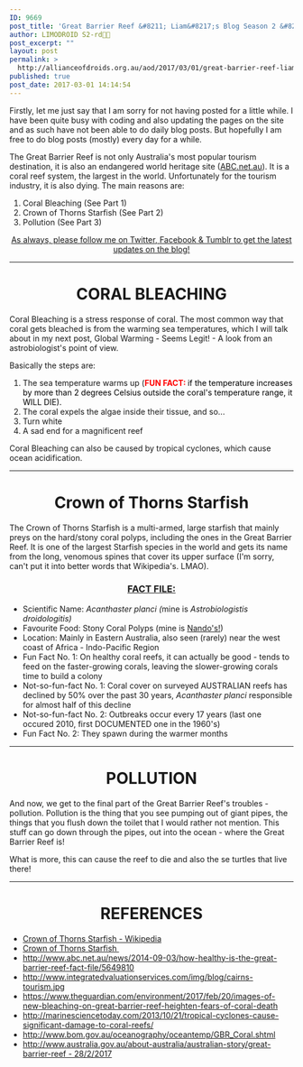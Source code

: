 ```yaml
---
ID: 9669
post_title: 'Great Barrier Reef &#8211; Liam&#8217;s Blog Season 2 &#8211; Main Threats, Can we save it?'
author: LIMODROID S2-rd🔭🔬
post_excerpt: ""
layout: post
permalink: >
  http://allianceofdroids.org.au/aod/2017/03/01/great-barrier-reef-liams-blog-season-2-main-threats-can-we-save-it/
published: true
post_date: 2017-03-01 14:14:54
---
```

Firstly, let me just say that I am sorry for not having posted for a little while. I have been quite busy with coding and also updating the pages on the site and as such have not been able to do daily blog posts. But hopefully I am free to do blog posts (mostly) every day for a while.

The Great Barrier Reef is not only Australia's most popular tourism destination, it is also an endangered world heritage site (<a href="http://www.abc.net.au/news/2014-09-03/how-healthy-is-the-great-barrier-reef-fact-file/5649810">ABC.net.au</a>). It is a coral reef system, the largest in the world. Unfortunately for the tourism industry, it is also dying. The main reasons are:
<ol>
 	<li>Coral Bleaching (See Part 1)</li>
 	<li>Crown of Thorns Starfish (See Part 2)</li>
 	<li>Pollution (See Part 3)</li>
</ol>
<p style="text-align: center;"><span style="text-decoration: underline;">As always, please follow me on <a href="https://twitter.com/Droidology_AoD">Twitter</a>, <a href="https://fb.me/DroidsAllianceBlog">Facebook</a> &amp; <a href="https://droidology.tumblr.com">Tumblr</a> to get the latest updates on the blog!</span></p>


<hr />

<h1 style="text-align: center;">CORAL BLEACHING</h1>
Coral Bleaching is a stress response of coral. The most common way that coral gets bleached is from the warming sea temperatures, which I will talk about in my next post, Global Warming - Seems Legit! - A look from an astrobiologist's point of view.

Basically the steps are:
<ol>
 	<li>The sea temperature warms up (<strong><span style="color: #ff0000;">FUN FACT: </span></strong><span style="color: #000000;">if the temperature increases by more than 2 degrees Celsius outside the coral's temperature range, it WILL DIE).</span></li>
 	<li>The coral expels the algae inside their tissue, and so...</li>
 	<li>Turn white</li>
 	<li>A sad end for a magnificent reef</li>
</ol>
Coral Bleaching can also be caused by tropical cyclones, which cause ocean acidification.

<hr />

<h1 style="text-align: center;">Crown of Thorns Starfish</h1>
The Crown of Thorns Starfish is a multi-armed, large starfish that mainly preys on the hard/stony coral polyps, including the ones in the Great Barrier Reef. It is one of the largest Starfish species in the world and gets its name from the long, venomous spines that cover its upper surface (I'm sorry, can't put it into better words that Wikipedia's. LMAO).
<h3 style="text-align: center;"><span style="text-decoration: underline;">FACT FILE:</span></h3>
<ul>
 	<li>Scientific Name: <em>A</em><i>canthaster planci (</i>mine is <em>Astrobiologistis droidologitis)</em></li>
 	<li>Favourite Food: Stony Coral Polyps (mine is <a href="http://nandos.com.au">Nando's!</a>)</li>
 	<li>Location: Mainly in Eastern Australia, also seen (rarely) near the west coast of Africa - Indo-Pacific Region</li>
 	<li>Fun Fact No. 1: On healthy coral reefs, it can actually be good - tends to feed on the faster-growing corals, leaving the slower-growing corals time to build a colony</li>
 	<li>Not-so-fun-fact No. 1: Coral cover on surveyed AUSTRALIAN reefs has declined by 50% over the past 30 years, <em>A</em><i>canthaster planci</i> responsible for almost half of this decline</li>
 	<li>Not-so-fun-fact No. 2: Outbreaks occur every 17 years (last one occured 2010, first DOCUMENTED one in the 1960's)</li>
 	<li>Fun Fact No. 2: They spawn during the warmer months</li>
</ul>

<hr />

<h1 style="text-align: center;">POLLUTION</h1>
And now, we get to the final part of the Great Barrier Reef's troubles - pollution. Pollution is the thing that you see pumping out of giant pipes, the things that you flush down the toilet that I would rather not mention. This stuff can go down through the pipes, out into the ocean - where the Great Barrier Reef is!

What is more, this can cause the reef to die and also the se turtles that live there!

<hr />

<h1 style="text-align: center;">REFERENCES</h1>
<ul>
 	<li><a href="https://en.wikipedia.org/wiki/Crown-of-thorns_starfish">Crown of Thorns Starfish - Wikipedia</a></li>
 	<li><a href="http://www.gbrmpa.gov.au/about-the-reef/animals/crown-of-thorns-starfish">Crown of Thorns Starfish </a></li>
 	<li><a href="http://www.abc.net.au/news/2014-09-03/how-healthy-is-the-great-barrier-reef-fact-file/5649810">http://www.abc.net.au/news/2014-09-03/how-healthy-is-the-great-barrier-reef-fact-file/5649810</a></li>
 	<li><a href="http://www.integratedvaluationservices.com/img/blog/cairns-tourism.jpg">http://www.integratedvaluationservices.com/img/blog/cairns-tourism.jpg</a></li>
 	<li><a href="https://www.theguardian.com/environment/2017/feb/20/images-of-new-bleaching-on-great-barrier-reef-heighten-fears-of-coral-death">https://www.theguardian.com/environment/2017/feb/20/images-of-new-bleaching-on-great-barrier-reef-heighten-fears-of-coral-death</a></li>
 	<li><a href="http://marinesciencetoday.com/2013/10/21/tropical-cyclones-cause-significant-damage-to-coral-reefs/">http://marinesciencetoday.com/2013/10/21/tropical-cyclones-cause-significant-damage-to-coral-reefs/</a></li>
 	<li><a href="http://www.bom.gov.au/oceanography/oceantemp/GBR_Coral.shtml">http://www.bom.gov.au/oceanography/oceantemp/GBR_Coral.shtml</a></li>
 	<li><a href="http://www.australia.gov.au/about-australia/australian-story/great-barrier-reef - 28/2/2017">http://www.australia.gov.au/about-australia/australian-story/great-barrier-reef - 28/2/2017</a></li>
</ul>